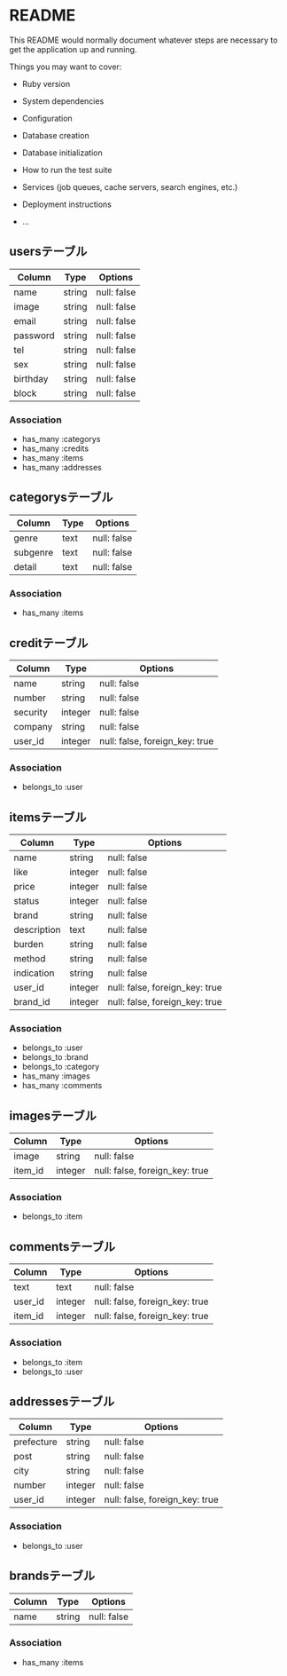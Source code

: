 # README

This README would normally document whatever steps are necessary to get the
application up and running.

Things you may want to cover:

* Ruby version

* System dependencies

* Configuration

* Database creation

* Database initialization

* How to run the test suite

* Services (job queues, cache servers, search engines, etc.)

* Deployment instructions

* ...



## usersテーブル
|Column|Type|Options|
|------|----|-------|
|name|string|null: false|
|image|string|null: false|
|email|string|null: false|
|password|string|null: false|
|tel|string|null: false|
|sex|string|null: false|
|birthday|string|null: false|
|block|string|null: false|
### Association
- has_many :categorys
- has_many :credits
- has_many :items
- has_many :addresses
## categorysテーブル
|Column|Type|Options|
|------|----|-------|
|genre|text|null: false|
|subgenre|text|null: false|
|detail|text|null: false|
### Association
- has_many :items
## creditテーブル
|Column|Type|Options|
|------|----|-------|
|name|string|null: false|
|number|string|null: false|
|security|integer|null: false|
|company|string|null: false|
|user_id|integer|null: false, foreign_key: true|
### Association
- belongs_to :user
## itemsテーブル
|Column|Type|Options|
|------|----|-------|
|name|string|null: false|
|like|integer|null: false|
|price|integer|null: false|
|status|integer|null: false|
|brand|string|null: false|
|description|text|null: false|
|burden|string|null: false|
|method|string|null: false|
|indication|string|null: false|
|user_id|integer|null: false, foreign_key: true|
|brand_id|integer|null: false, foreign_key: true|
### Association
- belongs_to :user
- belongs_to :brand
- belongs_to :category
- has_many :images
- has_many :comments
## imagesテーブル
|Column|Type|Options|
|------|----|-------|
|image|string|null: false|
|item_id|integer|null: false, foreign_key: true|
### Association
- belongs_to :item
## commentsテーブル
|Column|Type|Options|
|------|----|-------|
|text|text|null: false|
|user_id|integer|null: false, foreign_key: true|
|item_id|integer|null: false, foreign_key: true|
### Association
- belongs_to :item
- belongs_to :user
## addressesテーブル
|Column|Type|Options|
|------|----|-------|
|prefecture|string|null: false|
|post|string|null: false|
|city|string|null: false|
|number|integer|null: false|
|user_id|integer|null: false, foreign_key: true|
### Association
- belongs_to :user
## brandsテーブル
|Column|Type|Options|
|------|----|-------|
|name|string|null: false|
### Association
- has_many :items
